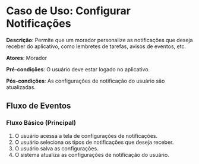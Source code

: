 # Caso de Uso: Configurar Notificações

**Descrição**: Permite que um morador personalize as notificações que deseja receber do aplicativo, como lembretes de tarefas, avisos de eventos, etc.

**Atores**: Morador

**Pré-condições**: O usuário deve estar logado no aplicativo.

**Pós-condições**: As configurações de notificação do usuário são atualizadas.

## Fluxo de Eventos

### Fluxo Básico (Principal)

1. O usuário acessa a tela de configurações de notificações.
2. O usuário seleciona os tipos de notificações que deseja receber.
3. O usuário salva as configurações.
4. O sistema atualiza as configurações de notificação do usuário.
